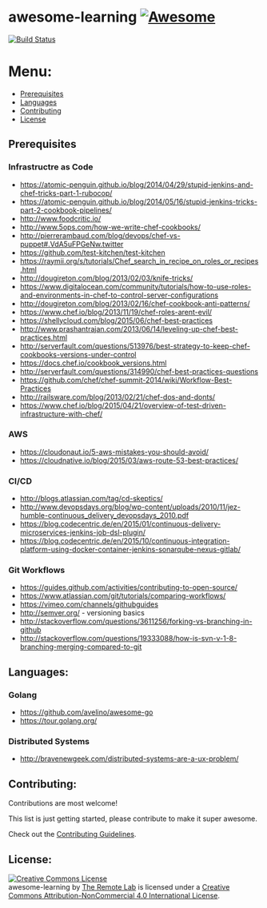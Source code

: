 # awesome-learning [![Awesome](https://cdn.rawgit.com/sindresorhus/awesome/d7305f38d29fed78fa85652e3a63e154dd8e8829/media/badge.svg)](https://github.com/sindresorhus/awesome)

[![Build Status](https://travis-ci.org/TheRemoteLab/awesome-learning.svg?branch=master)](https://travis-ci.org/TheRemoteLab/awesome-learning)

# Menu:  
* [Prerequisites](#infrastructre-as-code)
* [Languages](#languages)
* [Contributing](#contributing)
* [License](#license)

## Prerequisites

### Infrastructre as Code

* https://atomic-penguin.github.io/blog/2014/04/29/stupid-jenkins-and-chef-tricks-part-1-rubocop/
* https://atomic-penguin.github.io/blog/2014/05/16/stupid-jenkins-tricks-part-2-cookbook-pipelines/
* http://www.foodcritic.io/
* http://www.5ops.com/how-we-write-chef-cookbooks/
* http://pierrerambaud.com/blog/devops/chef-vs-puppet#.VdA5uFPGeNw.twitter
* https://github.com/test-kitchen/test-kitchen
* https://raymii.org/s/tutorials/Chef_search_in_recipe_on_roles_or_recipes.html
* http://dougireton.com/blog/2013/02/03/knife-tricks/
* https://www.digitalocean.com/community/tutorials/how-to-use-roles-and-environments-in-chef-to-control-server-configurations
* http://dougireton.com/blog/2013/02/16/chef-cookbook-anti-patterns/
* https://www.chef.io/blog/2013/11/19/chef-roles-arent-evil/
* https://shellycloud.com/blog/2015/06/chef-best-practices
* http://www.prashantrajan.com/2013/06/14/leveling-up-chef-best-practices.html
* http://serverfault.com/questions/513976/best-strategy-to-keep-chef-cookbooks-versions-under-control
* https://docs.chef.io/cookbook_versions.html
* http://serverfault.com/questions/314990/chef-best-practices-questions
* https://github.com/chef/chef-summit-2014/wiki/Workflow-Best-Practices
* http://railsware.com/blog/2013/02/21/chef-dos-and-donts/
* https://www.chef.io/blog/2015/04/21/overview-of-test-driven-infrastructure-with-chef/

### AWS

* https://cloudonaut.io/5-aws-mistakes-you-should-avoid/
* https://cloudnative.io/blog/2015/03/aws-route-53-best-practices/

### CI/CD

* http://blogs.atlassian.com/tag/cd-skeptics/
* http://www.devopsdays.org/blog/wp-content/uploads/2010/11/jez-humble-continuous_delivery_devopsdays_2010.pdf
* https://blog.codecentric.de/en/2015/01/continuous-delivery-microservices-jenkins-job-dsl-plugin/
* https://blog.codecentric.de/en/2015/10/continuous-integration-platform-using-docker-container-jenkins-sonarqube-nexus-gitlab/

### Git Workflows

* https://guides.github.com/activities/contributing-to-open-source/
* https://www.atlassian.com/git/tutorials/comparing-workflows/
* https://vimeo.com/channels/githubguides
* http://semver.org/ - versioning basics
* http://stackoverflow.com/questions/3611256/forking-vs-branching-in-github
* http://stackoverflow.com/questions/19333088/how-is-svn-v-1-8-branching-merging-compared-to-git

## Languages:

### Golang

* https://github.com/avelino/awesome-go
* https://tour.golang.org/

### Distributed Systems

* http://bravenewgeek.com/distributed-systems-are-a-ux-problem/

## Contributing:
Contributions are most welcome!

This list is just getting started, please contribute to make it super awesome.

Check out the [Contributing Guidelines](https://github.com/TheRemoteLab/awesome-learning/blob/master/CONTRIBUTING.md).

## License:

  <a rel="license" href="http://creativecommons.org/licenses/by-nc/4.0/"><img alt="Creative Commons License" style="border-width:0" src="https://i.creativecommons.org/l/by-nc/4.0/88x31.png" /></a><br /><span xmlns:dct="http://purl.org/dc/terms/" href="http://purl.org/dc/dcmitype/InteractiveResource" property="dct:title" rel="dct:type">awesome-learning</span> by <a xmlns:cc="http://creativecommons.org" href="http://www.linkedin.com/company/the-remote-lab" property="cc:attributionName" rel="cc:attributionURL">The Remote Lab</a> is licensed under a <a rel="license" href="http://creativecommons.org/licenses/by-nc/4.0/">Creative Commons Attribution-NonCommercial 4.0 International License</a>.
